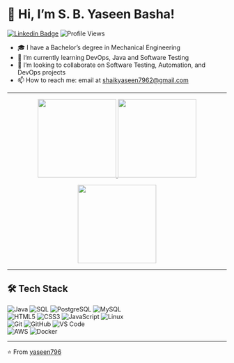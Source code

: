 # 👋 Hi, I’m S. B. Yaseen Basha!
[![Linkedin Badge](https://img.shields.io/badge/-LinkedIn-0077B5?style=square&logo=Linkedin&logoColor=white)]([https://www.linkedin.com/in/your-profile](https://www.linkedin.com/in/s-b-yaseen-basha-5b2226192/)) ![Profile Views](https://komarev.com/ghpvc/?username=yaseen796&color=blue&style=flat-square)

- 🎓 I have a Bachelor’s degree in Mechanical Engineering
- 🌱 I’m currently learning DevOps, Java and Software Testing
- 💞️ I’m looking to collaborate on Software Testing, Automation, and DevOps projects
- 📫 How to reach me: email at shaikyaseen7962@gmail.com

***

<p align="center">
<a href="https://github.com/yaseen796">
  <img height="180em" src="https://github-readme-stats-eight-theta.vercel.app/api?username=yaseen796&show_icons=true&theme=algolia&include_all_commits=true&count_private=true"/>
  <img height="180em" src="https://github-readme-stats-eight-theta.vercel.app/api/top-langs/?username=yaseen796&layout=compact&langs_count=8&theme=algolia"/>
</a>
</p>
<p align="center">
  <img height="180em" src="https://github-readme-streak-stats.herokuapp.com/?user=yaseen796&theme=dark"/>
</p>

***

## 🛠 Tech Stack

![Java](https://img.shields.io/badge/-Java-333333?style=flat&logo=java&logoColor=007396)
![SQL](https://img.shields.io/badge/-SQL-333333?style=flat&logo=postgresql&logoColor=336791)
![PostgreSQL](https://img.shields.io/badge/-PostgreSQL-333333?style=flat&logo=postgresql&logoColor=336791)
![MySQL](https://img.shields.io/badge/-MySQL-333333?style=flat&logo=mysql&logoColor=4479A1)\
![HTML5](https://img.shields.io/badge/-HTML_5-333333?style=flat&logo=HTML5)
![CSS3](https://img.shields.io/badge/-CSS_3-333333?style=flat&logo=CSS3&logoColor=1572B6)
![JavaScript](https://img.shields.io/badge/-JavaScript-333333?style=flat&logo=javascript)
![Linux](https://img.shields.io/badge/-Linux-333333?style=flat&logo=linux&logoColor=FCC624)\
![Git](https://img.shields.io/badge/-Git-333333?style=flat&logo=git)
![GitHub](https://img.shields.io/badge/-GitHub-333333?style=flat&logo=github)
![VS Code](https://img.shields.io/badge/-VS_Code-333333?style=flat&logo=visual-studio-code&logoColor=007ACC)\
![AWS](https://img.shields.io/badge/-AWS-333333?style=flat&logo=amazon-aws&logoColor=FF9900)
![Docker](https://img.shields.io/badge/-Docker-333333?style=flat&logo=docker&logoColor=2496ED)

***

⭐️ From [yaseen796](https://github.com/yaseen796)

